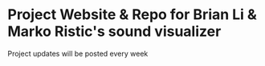 # Project Website & Repo for Brian Li & Marko Ristic's sound visualizer

Project updates will be posted every week

